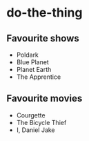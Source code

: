 # do-the-thing
## Favourite shows
* Poldark
* Blue Planet
* Planet Earth
* The Apprentice

## Favourite movies
* Courgette
* The Bicycle Thief
* I, Daniel Jake
